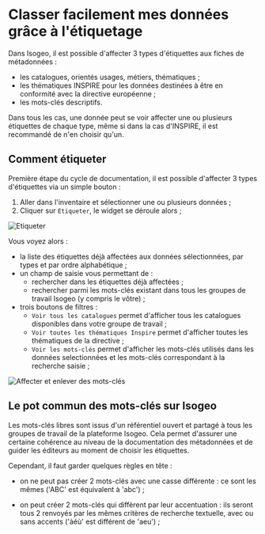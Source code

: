 # Classer facilement mes données grâce à l'étiquetage

Dans Isogeo, il est possible d'affecter 3 types d'étiquettes aux fiches de métadonnées :

* les catalogues, orientés usages, métiers, thématiques ;
* les thématiques INSPIRE pour les données destinées à être en conformité avec la directive européenne ;
* les mots-clés descriptifs.

Dans tous les cas, une donnée peut se voir affecter une ou plusieurs étiquettes de chaque type, même si dans la cas d'INSPIRE, il est recommandé de n'en choisir qu'un.

## Comment étiqueter

Première étape du cycle de documentation, il est possible d'affecter 3 types d'étiquettes via un simple bouton :

1.	Aller dans l'inventaire et sélectionner une ou plusieurs données ;
2.	Cliquer sur `Etiqueter`, le widget se déroule alors ;

![Etiqueter](/fr/images/inv_edit_tags_widget.png "Widget étiquetage")

Vous voyez alors :
* la liste des étiquettes déjà affectées aux données sélectionnées, par types et par ordre alphabétique ;
* un champ de saisie vous permettant de :
    * rechercher dans les étiquettes déjà affectées ;
    * rechercher parmi les mots-clés existant dans tous les groupes de travail Isogeo (y compris le vôtre) ;
* trois boutons de filtres :
    * `Voir tous les catalogues` permet d'afficher tous les catalogues disponibles dans votre groupe de travail ;
    * `Voir toutes les thématiques Inspire` permet d'afficher toutes les thématiques de la directive ;
    * `Voir les mots-clés` permet d'afficher les mots-clés utilisés dans les données selectionnées et les mots-clés correspondant à la recherche saisie ;

![Affecter et enlever des mots-clés](/fr/images/inv_edit_tags_keywords.gif "Mots-clés")

## Le pot commun des mots-clés sur Isogeo

Les mots-clés libres sont issus d'un référentiel ouvert et partagé à tous les groupes de travail de la plateforme Isogeo. Cela permet d'assurer une certaine cohérence au niveau de la documentation des métadonnées et de guider les éditeurs au moment de choisir les étiquettes.

Cependant, il faut garder quelques règles en tête :

* on ne peut pas créer 2 mots-clés avec une casse différente : ce sont les mêmes ('ABC' est équivalent à 'abc') ;

* on peut créer 2 mots-clés qui diffèrent par leur accentuation : ils seront tous 2 renvoyés par les mêmes critères de recherche textuelle, avec ou sans accents ('àéù' est différent de 'aeu') ;
